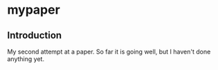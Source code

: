# mypaper

## Introduction
My second attempt at a paper.
So far it is going well, but I haven't done anything yet.
